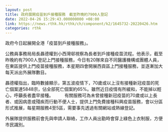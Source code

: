 ```yaml
---
layout: post
title: 政府展開疫苗到戶接種服務　截至昨晚約7900人登記
date: 2022-04-26 15:29:43.000000000 +08:00
link: https://news.rthk.hk/rthk/ch/component/k2/1645732-20220426.htm
categories: rthk
---
```


政府今日起展開全港「疫苗到戶接種服務」。

公務員事務局局長聶德權到小西灣邨視察為長者到戶接種疫苗流程。他表示，截至昨晚約有7900人登記上門接種服務，今日有20隊來自不同醫護機構或團體人員，在東區提供上門疫苗接種服務，本星期四會開展西貢區上門接種服務，並逐漸加大每天派出外展隊數目。

聶德權指出，臨時數據顯示，第五波疫情下，70歲或以上沒有接種新冠疫苗的死亡個案達5848宗，佔全部死亡個案約65%。雖然近日疫情有所緩和，不能掉以輕心，呼籲長者盡早接種。
　　 
有關服務可為未曾接種新冠疫苗的70歲或以上長者、或因病患或殘疾而行動不便人士，提供上門免費接種科興疫苗服務，會以分區形式推展，每星期服務4至5區，需要事先透過有關網站或熱線登記。

外展隊提供服務前會先與申請人聯絡，工作人員出勤時會穿上綠色上衣制服，方便市民識別。
